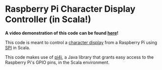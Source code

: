 # Raspberry Pi Character Display Controller (in Scala!)

**A video demonstration of this code can be found [here](https://youtu.be/mayvLA2KwRA)!**

This code is meant to control a [character display](https://www.amazon.com/s?k=16x2+character+display) from a Raspberry Pi using [SPI](https://en.wikipedia.org/wiki/Serial_Peripheral_Interface) in Scala.

This code makes use of [pi4j](http://pi4j.com), a Java library that grants easy access to the Raspberry Pi's GPIO pins, in the Scala environment.
